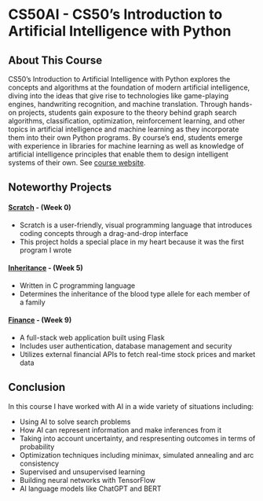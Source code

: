 # CS50AI - CS50’s Introduction to Artificial Intelligence with Python

## About This Course

CS50’s Introduction to Artificial Intelligence with Python explores the concepts and algorithms at the foundation of modern artificial intelligence, diving into the ideas that give rise to technologies like game-playing engines, handwriting recognition, and machine translation. Through hands-on projects, students gain exposure to the theory behind graph search algorithms, classification, optimization, reinforcement learning, and other topics in artificial intelligence and machine learning as they incorporate them into their own Python programs. By course’s end, students emerge with experience in libraries for machine learning as well as knowledge of artificial intelligence principles that enable them to design intelligent systems of their own. See [course website](https://pll.harvard.edu/course/cs50s-introduction-artificial-intelligence-python).

## Noteworthy Projects

#### [Scratch](/Week0) - (Week 0)
  - Scratch is a user-friendly, visual programming language that introduces coding concepts through a drag-and-drop interface
  - This project holds a special place in my heart because it was the first program I wrote

#### [Inheritance](/Week5/inheritance) - (Week 5)
  - Written in C programming language
  - Determines the inheritance of the blood type allele for each member of a family

#### [Finance](/Week9/finance) - (Week 9)
  - A full-stack web application built using Flask
  - Includes user authentication, database management and security
  - Utilizes external financial APIs to fetch real-time stock prices and market data

## Conclusion

In this course I have worked with AI in a wide variety of situations including:
  - Using AI to solve search problems
  - How AI can represent information and make inferences from it
  - Taking into account uncertainty, and respresenting outcomes in terms of probability
  - Optimization techniques including minimax, simulated annealing and arc consistency
  - Supervised and unsupervised learning
  - Building neural networks with TensorFlow 
  - AI language models like ChatGPT and BERT
